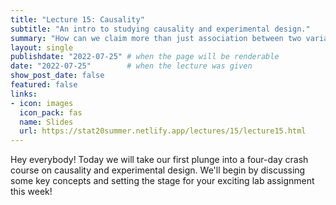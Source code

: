 ```yaml
---
title: "Lecture 15: Causality"
subtitle: "An intro to studying causality and experimental design."
summary: "How can we claim more than just association between two variables?"
layout: single
publishdate: "2022-07-25" # when the page will be renderable
date: "2022-07-25"        # when the lecture was given
show_post_date: false
featured: false
links:
- icon: images
  icon_pack: fas
  name: Slides
  url: https://stat20summer.netlify.app/lectures/15/lecture15.html
---
```


Hey everybody! Today we will take our first plunge into a four-day crash course on causality and experimental design. We'll begin by discussing some key concepts and setting the stage for your exciting lab assignment this week!





